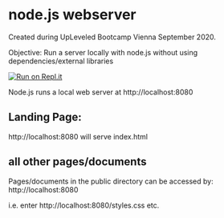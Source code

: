 # node.js webserver

Created during UpLeveled Bootcamp Vienna September 2020.

Objective: Run a server locally with node.js without using dependencies/external libraries

[![Run on Repl.it](https://repl.it/badge/github/thorinaboenke/webserver)](https://repl.it/github/thorinaboenke/webserver)

Node.js runs a local web server at http://localhost:8080

## Landing Page:

http://localhost:8080
will serve index.html

## all other pages/documents

Pages/documents in the public directory can be accessed by:
http://localhost:8080<documentname>

i.e. enter http://localhost:8080/styles.css etc.
